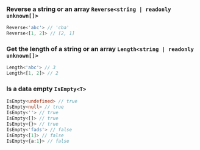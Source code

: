 
### Reverse a string or an array `Reverse<string | readonly unknown[]>`


``` typescript
Reverse<'abc'> // 'cba'
Reverse<[1, 2]> // [2, 1]
```

			
### Get the length of a string or an array `Length<string | readonly unknown[]>`


``` typescript
Length<'abc'> // 3
Length<[1, 2]> // 2
```

			
### Is a data empty `IsEmpty<T>`


``` typescript
IsEmpty<undefined> // true
IsEmpty<null> // true
IsEmpty<''> // true
IsEmpty<[]> // true
IsEmpty<{}> // true
IsEmpty<'fads'> // false
IsEmpty<[1]> // false
IsEmpty<{a:1}> // false
```

			